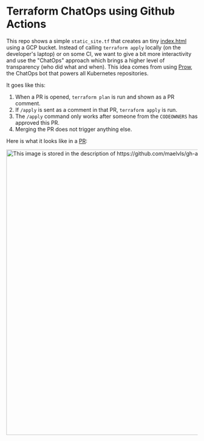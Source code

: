 # Terraform ChatOps using Github Actions

This repo shows a simple `static_site.tf` that creates an tiny
[index.html](https://storage.googleapis.com/my-static-site/index.html)
using a GCP bucket. Instead of calling `terraform apply` locally (on the
developer's laptop) or on some CI, we want to give a bit more interactivity
and use the "ChatOps" approach which brings a higher level of transparency
(who did what and when). This idea comes from using
[Prow](https://github.com/kubernetes/test-infra/tree/master/prow), the
ChatOps bot that powers all Kubernetes repositories.

It goes like this:

1. When a PR is opened, `terraform plan` is run and shown as a PR comment.
1. If `/apply` is sent as a comment in that PR, `terraform apply` is run.
1. The `/apply` command only works after someone from the `CODEOWNERS` has
   approved this PR.
1. Merging the PR does not trigger anything else.

Here is what it looks like in a
[PR](https://github.com/maelvls/gh-actions-chatops/pull/1):

<img width="751" alt="This image is stored in the description of https://github.com/maelvls/gh-actions-chatops/issues/2" src="https://user-images.githubusercontent.com/2195781/81424107-b5689880-9155-11ea-8b2e-a4a0dce10365.png">
